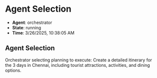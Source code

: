 # Agent Selection

- **Agent**: orchestrator
- **State**: running
- **Time**: 3/26/2025, 10:38:05 AM

## Agent Selection

Orchestrator selecting planning to execute: Create a detailed itinerary for the 3 days in Chennai, including tourist attractions, activities, and dining options.

